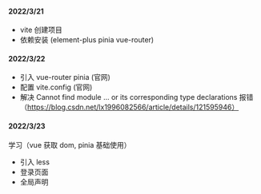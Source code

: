 #### 2022/3/21

- vite 创建项目
- 依赖安装 (element-plus pinia vue-router)

#### 2022/3/22

- 引入 vue-router pinia (官网)
- 配置 vite.config (官网)
- 解决 Cannot find module ... or its corresponding type declarations 报错 （https://blog.csdn.net/lx1996082566/article/details/121595946）

#### 2022/3/23

学习（vue 获取 dom, pinia 基础使用）

- 引入 less
- 登录页面
- 全局声明
